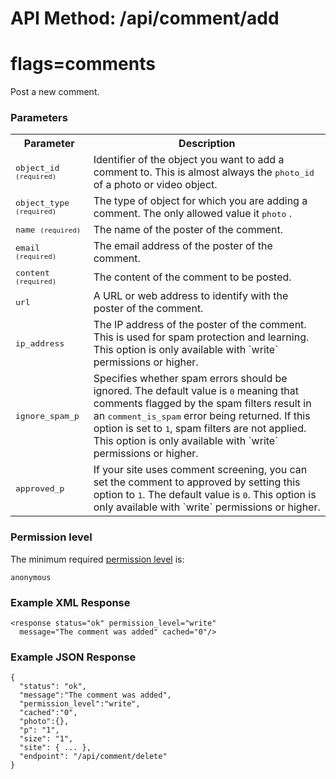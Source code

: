 # API Method: /api/comment/add
# flags=comments

Post a new comment.


### Parameters

<table class="pretty">
  <tr><th>Parameter</th><th>Description</th></tr>

  <tr>
    <td>
      <tt>object_id <small>(required)</small></tt> 
    </td>
    <td>
      Identifier of the object you want to add a comment to. This is almost always the <tt>photo_id</tt> of a photo or video object.
    </td>
  </tr>

  <tr>
    <td>
      <tt>object_type <small>(required)</small></tt> 
    </td>
    <td>
      The type of object for which you are adding a comment. The only allowed value it <tt>photo</tt> .
    </td>
  </tr>

  <tr>
    <td>
      <tt>name <small>(required)</small></tt> 
    </td>
    <td>
      The name of the poster of the comment.
    </td>
  </tr>

  <tr>
    <td>
      <tt>email <small>(required)</small></tt> 
    </td>
    <td>
      The email address of the poster of the comment.
    </td>
  </tr>

  <tr>
    <td>
      <tt>content <small>(required)</small></tt> 
    </td>
    <td>
      The content of the comment to be posted.
    </td>
  </tr>

  <tr>
    <td>
      <tt>url</tt> 
    </td>
    <td>
      A URL or web address to identify with the poster of the comment.
    </td>
  </tr>

  <tr>
    <td>
      <tt>ip_address</tt> 
    </td>
    <td>
      The IP address of the poster of the comment. This is used for spam protection and learning. This option is only available with `write` permissions or higher.
    </td>
  </tr>

  <tr>
    <td>
      <tt>ignore_spam_p</tt> 
    </td>
    <td>
      Specifies whether spam errors should be ignored. The default value is <tt>0</tt> meaning that comments flagged by the spam filters result in an <tt>comment_is_spam</tt> error being returned. If this option is set to <tt>1</tt>, spam filters are not applied. This option is only available with `write` permissions or higher.
    </td>
  </tr>

  <tr>
    <td>
      <tt>approved_p</tt> 
    </td>
    <td>
      If your site uses comment screening, you can set the comment to approved by setting this option to <tt>1</tt>. The default value is <tt>0</tt>. This option is only available with `write` permissions or higher.
    </td>
  </tr>
</table>



### Permission level 

The minimum required [permission level](index#permission-level) is:

    anonymous


### Example XML Response

    <response status="ok" permission_level="write" 
      message="The comment was added" cached="0"/>

### Example JSON Response

    {
      "status": "ok", 
      "message":"The comment was added",
      "permission_level":"write",
      "cached":"0",
      "photo":{},
      "p": "1",
      "size": "1",
      "site": { ... },
      "endpoint": "/api/comment/delete"
    }
